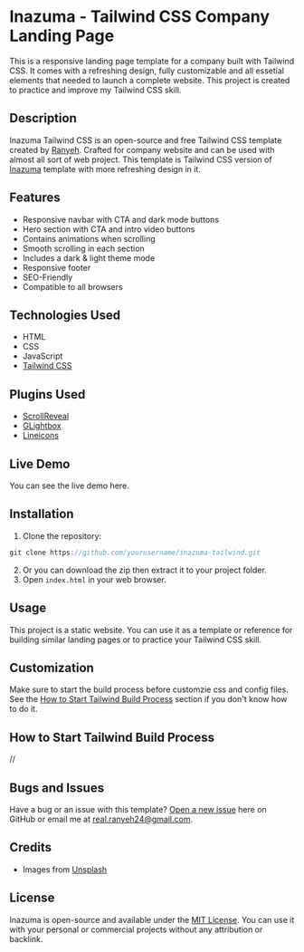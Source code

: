 # Inazuma - Tailwind CSS Company Landing Page

This is a responsive landing page template for a company built with Tailwind CSS. It comes with a refreshing design, fully customizable and all essetial elements that needed to launch a complete website. This project is created to practice and improve my Tailwind CSS skill.

## Description

Inazuma Tailwind CSS is an open-source and free Tailwind CSS template created by [Ranyeh](https://github.com/ranyeh24). Crafted for company website and can be used with almost all sort of web project. This template is Tailwind CSS version of [Inazuma](https://github.com/ranyeh24/inazuma) template with more refreshing design in it.

## Features

* Responsive navbar with CTA and dark mode buttons
* Hero section with CTA and intro video buttons
* Contains animations when scrolling
* Smooth scrolling in each section
* Includes a dark & light theme mode
* Responsive footer
* SEO-Friendly
* Compatible to all browsers

## Technologies Used

* HTML
* CSS
* JavaScript
* [Tailwind CSS](https://tailwindcss.com/)

## Plugins Used

* [ScrollReveal](https://scrollrevealjs.org/)
* [GLightbox](https://biati-digital.github.io/glightbox/)
* [Lineicons](https://lineicons.com/)

## Live Demo

You can see the live demo here.

## Installation

1. Clone the repository:
```javascript
git clone https://github.com/yourusername/inazuma-tailwind.git
```
2. Or you can download the zip then extract it to your project folder.
3. Open `index.html` in your web browser.

## Usage

This project is a static website. You can use it as a template or reference for building similar landing pages or to practice your Tailwind CSS skill.

## Customization

Make sure to start the build process before customzie css and config files. See the [How to Start Tailwind Build Process](#how-to-start-tailwind-build-process) section if you don't know how to do it.

## How to Start Tailwind Build Process

//

## Bugs and Issues

Have a bug or an issue with this template? [Open a new issue](https://github.com/ranyeh24/inazuma/issues) here on GitHub or email me at <real.ranyeh24@gmail.com>.

## Credits

* Images from [Unsplash](https://unsplash.com/)

## License

Inazuma is open-source and available under the [MIT License](https://raw.githubusercontent.com/ranyeh24/inazuma/main/LICENSE). You can use it with your personal or commercial projects without any attribution or backlink.
